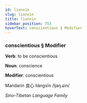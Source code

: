```yaml
---
id: lionxin
slug: lionxin
title: lionxin
sidebar_position: 753
hoverText: conscientious § Modifier
---
```


### conscientious § Modifier

**Verb**: to be conscientious

**Noun**: conscience

**Modifier**: conscientious

Mandarin 良心 liángxīn /ljaŋ.ɕin/

*Sino-Tibetan Language Family*